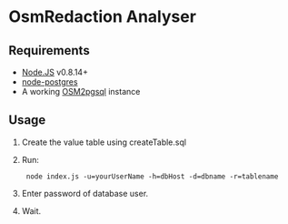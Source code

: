 # OsmRedaction Analyser

## Requirements

- [Node.JS](http://nodejs.org/) v0.8.14+
- [node-postgres](https://github.com/brianc/node-postgres)
- A working [OSM2pgsql](http://wiki.openstreetmap.org/wiki/Osm2pgsql) instance

## Usage

1. Create the value table using createTable.sql

2. Run:

	    node index.js -u=yourUserName -h=dbHost -d=dbname -r=tablename

3. Enter password of database user.

4. Wait.